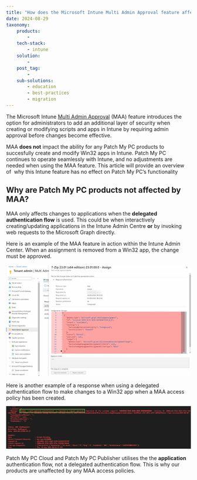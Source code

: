 ```yaml
---
title: "How does the Microsoft Intune Multi Admin Approval feature affect Patch My PC products"
date: 2024-08-29
taxonomy:
    products:
        - 
    tech-stack:
        - intune
    solution:
        - 
    post_tag:
        - 
    sub-solutions:
        - education
        - best-practices
        - migration
---
```


The Microsoft Intune [Multi Admin Approval](https://learn.microsoft.com/en-us/mem/intune/fundamentals/multi-admin-approval) (MAA) feature introduces the option for administrators to add an additional layer of security when creating or modifying scripts and apps in Intune by requiring admin approval before changes become effective.

MAA **does not** impact the ability for any Patch My PC products to succesfully create and modify Win32 apps in Intune. Patch My PC continues to operate seamlessly with Intune, and no adjustments are needed when using the MAA feature. This article will provide an overview of  why this Intune feature has no effect on Patch My PC’s functionality

## Why are Patch My PC products not affected by MAA?

MAA only affects changes to applications when the **delegated authentication flow** is used. This could be when interactively creating/updating applications in the Intune Admin Centre **or** by invoking web requests to the Microsoft Graph directly.

Here is an example of the MAA feature in action within the Intune Admin Center. When an assignment is removed from a Win32 app, the change must be approved.

![](/_images/MAA-Intune_Admin_Center.jpg)

Here is another example of a response when using a delegated authentication flow to make changes to a Win32 app when a MAA access policy has been created.

![Multi Admin Approval prompt](/_images/MAA.png "Multi Admin Approval prompt")

Patch My PC Cloud and Patch My PC Publisher utilises the the **application** authentication flow, not a delegated authentication flow. This is why our products are unaffected by any MAA access policies.